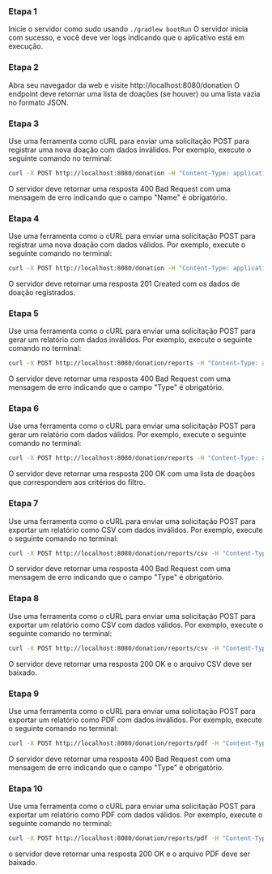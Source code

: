 ### Etapa 1
Inicie o servidor como sudo usando `./gradlew bootRun`
O servidor inicia com sucesso, e você deve ver logs indicando que o aplicativo está em execução.

### Etapa 2
Abra seu navegador da web e visite http://localhost:8080/donation
O endpoint deve retornar uma lista de doações (se houver) ou uma lista vazia no formato JSON.

### Etapa 3
Use uma ferramenta como cURL para enviar uma solicitação POST para registrar uma nova doação com dados inválidos. Por exemplo, execute o seguinte comando no terminal:
```sh
curl -X POST http://localhost:8080/donation -H "Content-Type: application/json" -d '{"name": "", "type": "Material", "quantity": 5, "donor": "John Doe", "receivalDate": "2023-10-01", "validityPeriod": 30}'
```
O servidor deve retornar uma resposta 400 Bad Request com uma mensagem de erro indicando que o campo "Name" é obrigatório.

### Etapa 4
Use uma ferramenta como o cURL para enviar uma solicitação POST para registrar uma nova doação com dados válidos. Por exemplo, execute o seguinte comando no terminal:
```sh
curl -X POST http://localhost:8080/donation -H "Content-Type: application/json" -d '{"name": "Clothes", "type": "Material", "quantity": 5, "donor": "John Doe", "receivalDate": "2023-10-01", "validityPeriod": 30}'
```
O servidor deve retornar uma resposta 201 Created com os dados de doação registrados.

### Etapa 5
Use uma ferramenta como o cURL para enviar uma solicitação POST para gerar um relatório com dados inválidos. Por exemplo, execute o seguinte comando no terminal:
```sh
curl -X POST http://localhost:8080/donation/reports -H "Content-Type: application/json" -d '{"startDate": "2023-10-01", "endDate": "2023-10-05", "type": "", "donor": "John Doe"}'
```
O servidor deve retornar uma resposta 400 Bad Request com uma mensagem de erro indicando que o campo "Type" é obrigatório.

### Etapa 6
Use uma ferramenta como o cURL para enviar uma solicitação POST para gerar um relatório com dados válidos. Por exemplo, execute o seguinte comando no terminal:
```sh
curl -X POST http://localhost:8080/donation/reports -H "Content-Type: application/json" -d '{"startDate": "2023-10-01", "endDate": "2023-10-05", "type": "Material", "donor": "John Doe"}'
```
O servidor deve retornar uma resposta 200 OK com uma lista de doações que correspondem aos critérios do filtro.

### Etapa 7
Use uma ferramenta como o cURL para enviar uma solicitação POST para exportar um relatório como CSV com dados inválidos. Por exemplo, execute o seguinte comando no terminal:
```sh
curl -X POST http://localhost:8080/donation/reports/csv -H "Content-Type: application/json" -d '{"startDate": "2023-10-01", "endDate": "2023-10-05", "type": "", "donor": "John Doe"}'
```
O servidor deve retornar uma resposta 400 Bad Request com uma mensagem de erro indicando que o campo "Type" é obrigatório.

### Etapa 8
Use uma ferramenta como o cURL para enviar uma solicitação POST para exportar um relatório como CSV com dados válidos. Por exemplo, execute o seguinte comando no terminal:
```sh
curl -X POST http://localhost:8080/donation/reports/csv -H "Content-Type: application/json" -d '{"startDate": "2023-10-01", "endDate": "2023-10-05", "type": "Material", "donor": "John Doe"}'
```
O servidor deve retornar uma resposta 200 OK e o arquivo CSV deve ser baixado.

### Etapa 9
Use uma ferramenta como o cURL para enviar uma solicitação POST para exportar um relatório como PDF com dados inválidos. Por exemplo, execute o seguinte comando no terminal:
```sh
curl -X POST http://localhost:8080/donation/reports/pdf -H "Content-Type: application/json" -d '{"startDate": "2023-10-01", "endDate": "2023-10-05", "type": "", "donor": "John Doe"}'
```
O servidor deve retornar uma resposta 400 Bad Request com uma mensagem de erro indicando que o campo "Type" é obrigatório.

### Etapa 10
Use uma ferramenta como o cURL para enviar uma solicitação POST para exportar um relatório como PDF com dados válidos. Por exemplo, execute o seguinte comando no terminal:
```sh
curl -X POST http://localhost:8080/donation/reports/pdf -H "Content-Type: application/json" -d '{"startDate": "2023-10-01", "endDate": "2023-10-05", "type": "Material", "donor": "John Doe"}'
```
o servidor deve retornar uma resposta 200 OK e o arquivo PDF deve ser baixado.